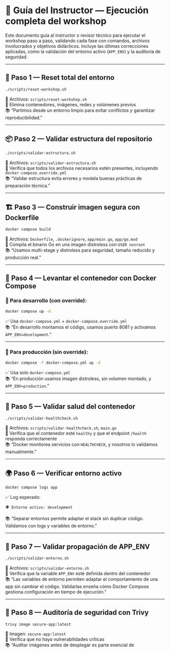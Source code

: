 # 🧠 Guía del Instructor — Ejecución completa del workshop

Este documento guía al instructor o revisor técnico para ejecutar el workshop paso a paso, validando cada fase con comandos, archivos involucrados y objetivos didácticos. Incluye las últimas correcciones aplicadas, como la validación del entorno activo (`APP_ENV`) y la auditoría de seguridad.

---

## 🔁 Paso 1 — Reset total del entorno

```bash
./scripts/reset-workshop.sh
```

📂 Archivos: `scripts/reset-workshop.sh`  
🎯 Elimina contenedores, imágenes, redes y volúmenes previos  
📚 “Partimos desde un entorno limpio para evitar conflictos y garantizar reproducibilidad.”

---

## 📦 Paso 2 — Validar estructura del repositorio

```bash
./scripts/validar-estructura.sh
```

📂 Archivos: `scripts/validar-estructura.sh`  
🎯 Verifica que todos los archivos necesarios estén presentes, incluyendo `docker-compose.override.yml`  
📚 “Validar estructura evita errores y modela buenas prácticas de preparación técnica.”

---

## 🏗️ Paso 3 — Construir imagen segura con Dockerfile

```bash
docker compose build
```

📂 Archivos: `Dockerfile`, `.dockerignore`, `app/main.go`, `app/go.mod`  
🎯 Compila el binario Go en una imagen distroless con `USER nonroot`  
📚 “Usamos multi-stage y distroless para seguridad, tamaño reducido y producción real.”

---

## 🐳 Paso 4 — Levantar el contenedor con Docker Compose

### 🔧 Para desarrollo (con override):

```bash
docker compose up -d
```

✅ Usa `docker-compose.yml` + `docker-compose.override.yml`  
📚 “En desarrollo montamos el código, usamos puerto 8081 y activamos `APP_ENV=development`.”

---

### 🔐 Para producción (sin override):

```bash
docker compose -f docker-compose.yml up -d
```

✅ Usa solo `docker-compose.yml`  
📚 “En producción usamos imagen distroless, sin volumen montado, y `APP_ENV=production`.”

---

## 🧪 Paso 5 — Validar salud del contenedor

```bash
./scripts/validar-healthcheck.sh
```

📂 Archivos: `scripts/validar-healthcheck.sh`, `main.go`  
🎯 Verifica que el contenedor esté `healthy` y que el endpoint `/health` responda correctamente  
📚 “Docker monitorea servicios con `HEALTHCHECK`, y nosotros lo validamos manualmente.”

---

## 🌍 Paso 6 — Verificar entorno activo

```bash
docker compose logs app
```

✅ Log esperado:

```
🌍 Entorno activo: development
```

📚 “Separar entornos permite adaptar el stack sin duplicar código. Validamos con logs y variables de entorno.”

---

## 🧠 Paso 7 — Validar propagación de APP_ENV

```bash
./scripts/validar-entorno.sh
```

📂 Archivos: `scripts/validar-entorno.sh`  
🎯 Verifica que la variable `APP_ENV` esté definida dentro del contenedor  
📚 “Las variables de entorno permiten adaptar el comportamiento de una app sin cambiar el código. Validarlas enseña cómo Docker Compose gestiona configuración en tiempo de ejecución.”

---

## 🔐 Paso 8 — Auditoría de seguridad con Trivy

```bash
trivy image secure-app:latest
```

📂 Imagen: `secure-app:latest`  
🎯 Verifica que no haya vulnerabilidades críticas  
📚 “Auditar imágenes antes de desplegar es parte esencial de
